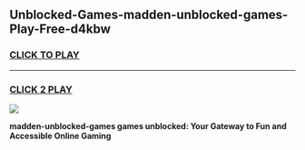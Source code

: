 
## Unblocked-Games-madden-unblocked-games-Play-Free-d4kbw
<h3>
<a href="https://premium76.site?title=madden-unblocked-games&ref=19M">CLICK TO PLAY</a></h3>
<hr>

<h3>
<a href="https://premium76.site?title=madden-unblocked-games&ref=19M">CLICK 2 PLAY</a>
  
</h3>

<a href="https://premium76.site?title=madden-unblocked-games&ref=19M"><img src="https://clearcache.store/games.png"></a>


**madden-unblocked-games games unblocked: Your Gateway to Fun and Accessible Online Gaming**
